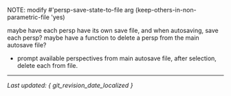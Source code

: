 NOTE: modify #'persp-save-state-to-file arg (keep-others-in-non-parametric-file 'yes)

maybe have each persp have its own save file, and when autosaving, save each persp?
maybe have a function to delete a persp from the main autosave file?
- prompt available perspectives from main autosave file, after selection, delete each from file.


---

*Last updated: { git_revision_date_localized }*
